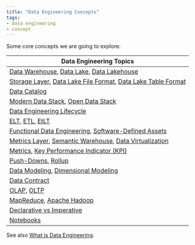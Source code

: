 ```yaml
---
title: "Data Engineering Concepts"
tags:
- data engineering
- concept
---
```

Some core concepts we are going to explore:

| Data Engineering Topics                                                                                                 |
|--------------------------------------------------------------------------------------------------------|
| [Data Warehouse](term/data%20warehouse.md), [Data Lake](term/data%20lake.md), [Data Lakehouse](term/data%20lakehouse.md) |
| [Storage Layer](term/storage%20layer%20object%20store.md), [Data Lake File Format](term/data%20lake%20file%20format.md), [Data Lake Table Format](term/data%20lake%20table%20format.md) |
| [Data Catalog](term/data%20catalog.md)                                                                |
| [Modern Data Stack](term/modern%20data%20stack.md), [Open Data Stack](term/open%20data%20stack.md)    |
| [Data Engineering Lifecycle](term/data%20engineering%20lifecycle.md)                                  |
| [ELT](term/elt.md), [ETL](term/etl.md), [EtLT](term/etlt.md)                                          |
| [Functional Data Engineering](term/functional%20data%20engineering.md), [Software-Defined Assets](term/software-defined%20assets.md) |
| [Metrics Layer](term/metrics%20layer.md), [Semantic Warehouse](term/semantic%20warehouse.md), [Data Virtualization](term/data%20virtualization.md) |
| [Metrics](term/metric.md), [Key Performance Indicator (KPI)](term/key%20performance%20indicator%20(kpi).md) |
| [Push-Downs](term/push-down.md), [Rollup](term/rollup.md)                                             |
| [Data Modeling](term/data%20modeling.md), [Dimensional Modeling](term/dimensional%20modeling.md)      |
| [Data Contract](term/data%20contract.md)                                                              |
| [OLAP](term/olap%20(online%20analytical%20processing).md), [OLTP](term/oltp%20(online%20transactional%20processing).md) |
| [MapReduce](term/map%20reduce.md), [Apache Hadoop](term/apache%20hadoop.md)                           |
| [Declarative vs Imperative](term/declarative.md)                                                      |
| [Notebooks](term/notebooks.md)                                                                        |





<!--
- [[Batch processing]] vs [[Streaming Processing]]
- [[Indexing]]
- [[Relational Database]] vs [[NoSQL Database]]
-->

See also [What is Data Engineering](term/data%20engineering.md).